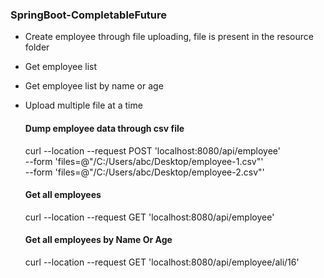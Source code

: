 ### SpringBoot-CompletableFuture

- Create employee through file uploading, file is present in the resource folder 
- Get employee list
- Get employee list by name or age
- Upload multiple file at a time


    #### Dump employee data through csv file

    curl --location --request POST 'localhost:8080/api/employee' \
    --form 'files=@"/C:/Users/abc/Desktop/employee-1.csv"' \
    --form 'files=@"/C:/Users/abc/Desktop/employee-2.csv"'


    #### Get all employees

    curl --location --request GET 'localhost:8080/api/employee'


    #### Get all employees by Name Or Age 

    curl --location --request GET 'localhost:8080/api/employee/ali/16' 